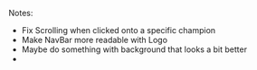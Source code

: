 Notes: 

* Fix Scrolling when clicked onto a specific champion
* Make NavBar more readable with Logo
* Maybe do something with background that looks a bit better
* 